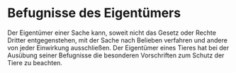 # Befugnisse des Eigentümers

Der Eigentümer einer Sache kann, soweit nicht das Gesetz oder Rechte Dritter entgegenstehen, mit der Sache nach Belieben verfahren und andere von jeder Einwirkung ausschließen. Der Eigentümer eines Tieres hat bei der Ausübung seiner Befugnisse die besonderen Vorschriften zum Schutz der Tiere zu beachten.